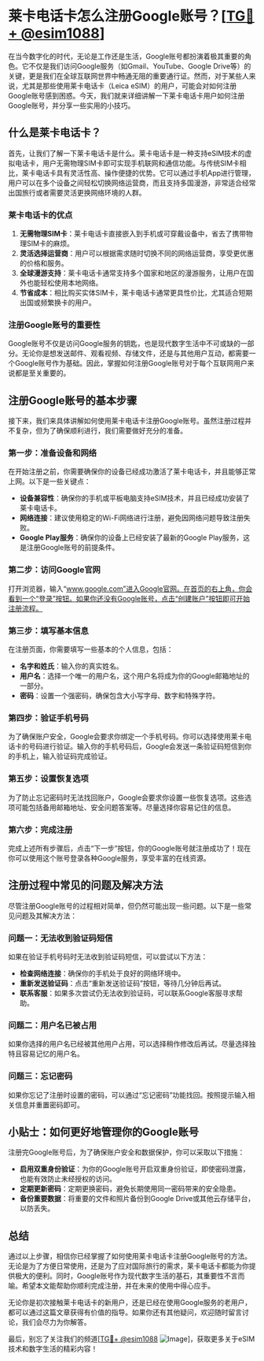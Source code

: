 # 莱卡电话卡怎么注册Google账号？[[TG💪+ @esim1088](https://t.me/s/esim1088)]

在当今数字化的时代，无论是工作还是生活，Google账号都扮演着极其重要的角色。它不仅是我们访问Google服务（如Gmail、YouTube、Google Drive等）的关键，更是我们在全球互联网世界中畅通无阻的重要通行证。然而，对于某些人来说，尤其是那些使用莱卡电话卡（Leica eSIM）的用户，可能会对如何注册Google账号感到困惑。今天，我们就来详细讲解一下莱卡电话卡用户如何注册Google账号，并分享一些实用的小技巧。

## 什么是莱卡电话卡？

首先，让我们了解一下莱卡电话卡是什么。莱卡电话卡是一种支持eSIM技术的虚拟电话卡，用户无需物理SIM卡即可实现手机联网和通信功能。与传统SIM卡相比，莱卡电话卡具有灵活性高、操作便捷的优势。它可以通过手机App进行管理，用户可以在多个设备之间轻松切换网络运营商，而且支持多国漫游，非常适合经常出国旅行或者需要灵活更换网络环境的人群。

### 莱卡电话卡的优点

1. **无需物理SIM卡**：莱卡电话卡直接嵌入到手机或可穿戴设备中，省去了携带物理SIM卡的麻烦。
2. **灵活选择运营商**：用户可以根据需求随时切换不同的网络运营商，享受更优惠的价格和服务。
3. **全球漫游支持**：莱卡电话卡通常支持多个国家和地区的漫游服务，让用户在国外也能轻松使用本地网络。
4. **节省成本**：相比购买实体SIM卡，莱卡电话卡通常更具性价比，尤其适合短期出国或频繁换卡的用户。

### 注册Google账号的重要性

Google账号不仅是访问Google服务的钥匙，也是现代数字生活中不可或缺的一部分。无论你是想发送邮件、观看视频、存储文件，还是与其他用户互动，都需要一个Google账号作为基础。因此，掌握如何注册Google账号对于每个互联网用户来说都是至关重要的。

## 注册Google账号的基本步骤

接下来，我们来具体讲解如何使用莱卡电话卡注册Google账号。虽然注册过程并不复杂，但为了确保顺利进行，我们需要做好充分的准备。

### 第一步：准备设备和网络

在开始注册之前，你需要确保你的设备已经成功激活了莱卡电话卡，并且能够正常上网。以下是一些关键点：

- **设备兼容性**：确保你的手机或平板电脑支持eSIM技术，并且已经成功安装了莱卡电话卡。
- **网络连接**：建议使用稳定的Wi-Fi网络进行注册，避免因网络问题导致注册失败。
- **Google Play服务**：确保你的设备上已经安装了最新的Google Play服务，这是注册Google账号的前提条件。

### 第二步：访问Google官网

打开浏览器，输入“www.google.com”进入Google官网。在首页的右上角，你会看到一个“登录”按钮。如果你还没有Google账号，点击“创建账户”按钮即可开始注册流程。

### 第三步：填写基本信息

在注册页面，你需要填写一些基本的个人信息，包括：

- **名字和姓氏**：输入你的真实姓名。
- **用户名**：选择一个唯一的用户名，这个用户名将成为你的Google邮箱地址的一部分。
- **密码**：设置一个强密码，确保包含大小写字母、数字和特殊字符。

### 第四步：验证手机号码

为了确保账户安全，Google会要求你绑定一个手机号码。你可以选择使用莱卡电话卡的号码进行验证。输入你的手机号码后，Google会发送一条验证码短信到你的手机上，输入验证码完成验证。

### 第五步：设置恢复选项

为了防止忘记密码时无法找回账户，Google会要求你设置一些恢复选项。这些选项可能包括备用邮箱地址、安全问题答案等。尽量选择你容易记住的信息。

### 第六步：完成注册

完成上述所有步骤后，点击“下一步”按钮，你的Google账号就注册成功了！现在你可以使用这个账号登录各种Google服务，享受丰富的在线资源。

## 注册过程中常见的问题及解决方法

尽管注册Google账号的过程相对简单，但仍然可能出现一些问题。以下是一些常见问题及其解决方法：

### 问题一：无法收到验证码短信

如果在验证手机号码时无法收到验证码短信，可以尝试以下方法：

- **检查网络连接**：确保你的手机处于良好的网络环境中。
- **重新发送验证码**：点击“重新发送验证码”按钮，等待几分钟后再试。
- **联系客服**：如果多次尝试仍无法收到验证码，可以联系Google客服寻求帮助。

### 问题二：用户名已被占用

如果你选择的用户名已经被其他用户占用，可以选择稍作修改后再试。尽量选择独特且容易记忆的用户名。

### 问题三：忘记密码

如果你忘记了注册时设置的密码，可以通过“忘记密码”功能找回。按照提示输入相关信息并重置密码即可。

## 小贴士：如何更好地管理你的Google账号

注册完Google账号后，为了确保账户安全和数据保护，你可以采取以下措施：

- **启用双重身份验证**：为你的Google账号开启双重身份验证，即使密码泄露，也能有效防止未经授权的访问。
- **定期更新密码**：定期更换密码，避免长期使用同一密码带来的安全隐患。
- **备份重要数据**：将重要的文件和照片备份到Google Drive或其他云存储平台，以防丢失。

## 总结

通过以上步骤，相信你已经掌握了如何使用莱卡电话卡注册Google账号的方法。无论是为了方便日常使用，还是为了应对国际旅行的需求，莱卡电话卡都能为你提供极大的便利。同时，Google账号作为现代数字生活的基石，其重要性不言而喻。希望本文能帮助你顺利完成注册，并在未来的使用中得心应手。

无论你是初次接触莱卡电话卡的新用户，还是已经在使用Google服务的老用户，都可以通过这篇文章获得有价值的指导。如果你还有其他疑问，欢迎随时留言讨论，我们会尽力为你解答。

最后，别忘了关注我们的频道[[TG💪+ @esim1088](https://t.me/s/esim1088) ![Image](https://i.postimg.cc/4NQfJmqS/Snipaste-2025-05-13-00-14-12.png)]，获取更多关于eSIM技术和数字生活的精彩内容！